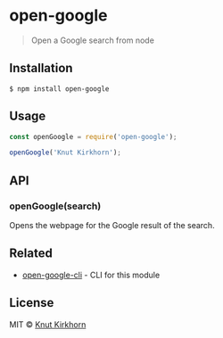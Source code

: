 # open-google
> Open a Google search from node

## Installation
```
$ npm install open-google
```

## Usage
```js
const openGoogle = require('open-google');

openGoogle('Knut Kirkhorn');
```

## API
### openGoogle(search)
Opens the webpage for the Google result of the search.

## Related
- [open-google-cli](https://github.com/knutkirkhorn/open-google-cli) - CLI for this module

## License
MIT © [Knut Kirkhorn](LICENSE)
